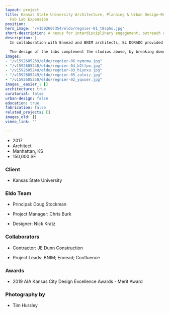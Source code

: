 ```yaml
---
layout: project
title: Kansas State University Architecture, Planning & Urban Design–Regnier Hall
  Fab Lab Expansion
position: 
hero_image: "/v1592607354/eldo/regnier-01_t8spho.jpg"
short-description: A nexus for interdisciplinary engagement, outreach and research.
description: |-
  In collaboration with Ennead and BNIM architects, EL DORADO provided design leadership and planning services in the creation of a fabrication-based research laboratory that supports the pedagogy of the curriculum and provides students with a state of the art learning environment encouraging cross-disciplinary interaction and innovation.

  The design of the labs complement the studios above, by breaking down the barriers between the disciplines and vertically integrating the community of designers. At 70% of the new construction within the expansion, each of the 16 labs act as a hybrid between workshop and classroom, transforming the lab experience into a nurturing environment for learning and exploring. The new Center for Design Excellence within the fab lab offers a flexible space to allow for full-scale mock-ups and a range of uses that permit the students to showcase their work throughout the year.
images:
- "/v1592605239/eldo/regnier-06_nymcmw.jpg"
- "/v1592605248/eldo/regnier-04_b2tfpx.jpg"
- "/v1592605248/eldo/regnier-03_h1ynxu.jpg"
- "/v1592605249/eldo/regnier-05_zaloiz.jpg"
- "/v1592605250/eldo/regnier-02_yqxuer.jpg"
images__easier_: []
architecture: true
curatorial: false
urban-design: false
education: true
fabrication: false
related_projects: []
images_old: []
vimeo_link: ''

---
```

- 2017
- Architect
- Manhattan, KS
- 150,000 SF

### Client
- Kansas State University

### Eldo Team
- Principal: Doug Stockman

- Project Manager: Chris Burk

- Designer: Nick Kratz

### Collaborators
- Contractor: JE Dunn Construction

- Project Leads: BNIM; Ennead; Confluence

### Awards
- 2019 AIA Kansas City Design Excellence Awards - Merit Award

### Photography by
- Tim Hursley